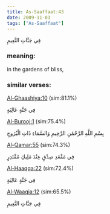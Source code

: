 ```yaml
---
title: As-Saaffaat:43
date: 2009-11-03
tags: ["As-Saaffaat"]
---
```

فِي جَنَّاتِ النَّعِيمِ
### meaning: 
in the gardens of bliss,
### similar verses: 

[Al-Ghaashiya:10](/88/10) (sim:81.1%)

فِي جَنَّةٍ عَالِيَةٍ

[Al-Burooj:1](/85/1) (sim:75.4%)

بِسْمِ اللَّهِ الرَّحْمَٰنِ الرَّحِيمِ وَالسَّمَاءِ ذَاتِ الْبُرُوجِ

[Al-Qamar:55](/54/55) (sim:74.3%)

فِي مَقْعَدِ صِدْقٍ عِنْدَ مَلِيكٍ مُقْتَدِرٍ

[Al-Haaqqa:22](/69/22) (sim:72.4%)

فِي جَنَّةٍ عَالِيَةٍ

[Al-Waaqia:12](/56/12) (sim:65.5%)

فِي جَنَّاتِ النَّعِيمِ
